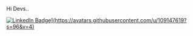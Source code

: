 Hi Devs..

<div id="badges">
  <a href="your-linkedin-URL">
    <img src="[https://img.shields.io/badge/LinkedIn-blue?style=for-the-badge&logo=linkedin&logoColor=white" alt="LinkedIn Badge](https://avatars.githubusercontent.com/u/109147619?s=96&v=4)"/>
  </a>
  </div>
